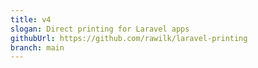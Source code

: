 ```yaml
---
title: v4
slogan: Direct printing for Laravel apps
githubUrl: https://github.com/rawilk/laravel-printing
branch: main
---
```

